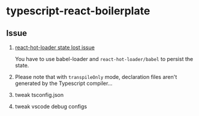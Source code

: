 # typescript-react-boilerplate

## Issue

1. [react-hot-loader state lost issue](https://github.com/gaearon/react-hot-loader/issues/923)

    You have to use babel-loader and `react-hot-loader/babel` to persist the state.

1. Please note that with `transpileOnly` mode, declaration files aren't generated by the Typescript compiler...

1. tweak tsconfig.json

1. tweak vscode debug configs
